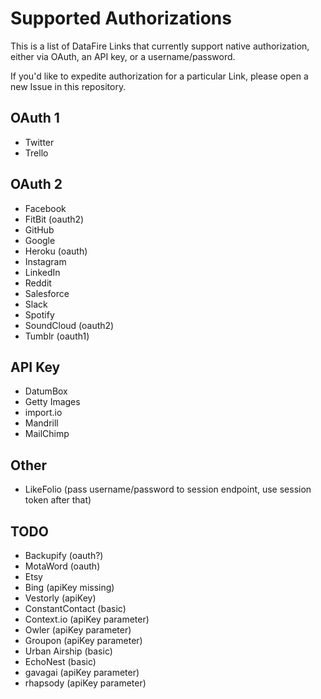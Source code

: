 # Supported Authorizations
This is a list of DataFire Links that currently support native authorization, either via OAuth, an API key, or a username/password.

If you'd like to expedite authorization for a particular Link, please open a new Issue in this repository.

## OAuth 1
* Twitter
* Trello

## OAuth 2
* Facebook
* FitBit (oauth2)
* GitHub
* Google
* Heroku (oauth)
* Instagram
* LinkedIn
* Reddit
* Salesforce
* Slack
* Spotify
* SoundCloud (oauth2)
* Tumblr (oauth1)

## API Key
* DatumBox
* Getty Images
* import.io
* Mandrill
* MailChimp


## Other
* LikeFolio (pass username/password to session endpoint, use session token after that)

## TODO
* Backupify (oauth?)
* MotaWord (oauth)
* Etsy
* Bing (apiKey missing)
* Vestorly (apiKey)
* ConstantContact (basic)
* Context.io (apiKey parameter)
* Owler (apiKey parameter)
* Groupon (apiKey parameter)
* Urban Airship (basic)
* EchoNest (basic)
* gavagai (apiKey parameter)
* rhapsody (apiKey parameter)
